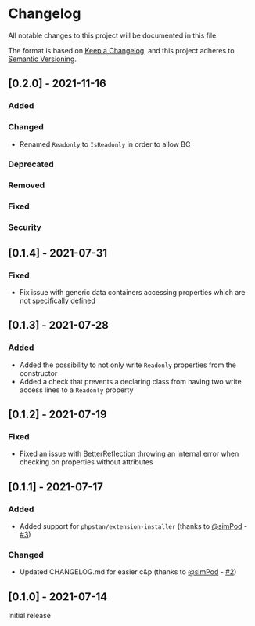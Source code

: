 # Changelog
All notable changes to this project will be documented in this file.

The format is based on [Keep a Changelog](https://keepachangelog.com/en/1.0.0/),
and this project adheres to [Semantic Versioning](https://semver.org/spec/v2.0.0.html).

## [0.2.0] - 2021-11-16
### Added
### Changed

- Renamed `Readonly` to `IsReadonly` in order to allow BC

### Deprecated
### Removed
### Fixed
### Security

## [0.1.4] - 2021-07-31
### Fixed
- Fix issue with generic data containers accessing properties which are not specifically defined

## [0.1.3] - 2021-07-28
### Added
- Added the possibility to not only write `Readonly` properties from the constructor
- Added a check that prevents a declaring class from having two write access lines to a `Readonly` property

## [0.1.2] - 2021-07-19
### Fixed
- Fixed an issue with BetterReflection throwing an internal error when checking on properties without attributes

## [0.1.1] - 2021-07-17
### Added
- Added support for `phpstan/extension-installer` (thanks to [@simPod](https://github.com/simPod) - [#3](https://github.com/icanhazstring/phpstan-readonly-property/pull/3))
### Changed
- Updated CHANGELOG.md for easier c&p (thanks to [@simPod](https://github.com/simPod) - [#2](https://github.com/icanhazstring/phpstan-readonly-property/pull/2))

## [0.1.0] - 2021-07-14
Initial release
